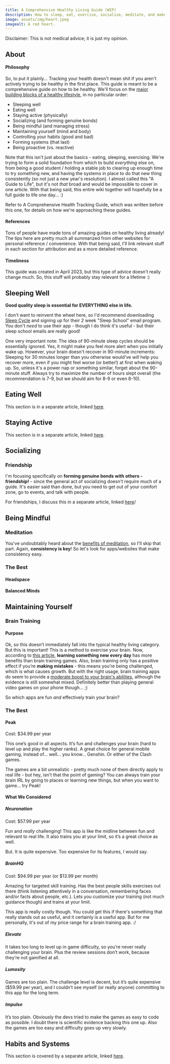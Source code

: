 ```yaml
---
title: A Comprehensive Healthy Living Guide (WIP)
description: How to sleep, eat, exercise, socialize, meditate, and make/break habits.
image: assets/img/heart.jpeg
imagealt: A red heart.
---
```


Disclaimer: This is not medical advice; it is just my opinion.

## About

#### Philosophy

So, to put it plainly... Tracking your health doesn't mean shit if you aren't actively trying to be healthy in the first place. This guide is meant to be a comprehensive guide on how to be healthy. We'll focus on the [major building blocks of a healthy lifestyle](https://www.heart.org/en/healthy-living/healthy-lifestyle), in no particular order:

 - Sleeping well
 - Eating well
 - Staying active (physically)
 - Socializing (and forming genuine bonds)
 - Being mindful (and managing stress)
 - Maintaining yourself (mind and body)
 - Controlling your habits (good and bad)
 - Forming systems (that last)
 - Being proactive (vs. reactive)

Note that this isn't just about the basics - eating, sleeping, exercising. We're trying to form a solid foundation from which to build *everything* else on, from being a good student / holding a stable job to clearing up enough time to try something new, and having the systems in place to do that new thing consistently (so not just a new year's resolution). I almost called this "A Guide to Life", but it's not *that* broad and would be impossible to cover in one article. With that being said, this entire wiki together will hopefully be a full guide to life one day... :)

Refer to A Comprehensive Health Tracking Guide, which was written before this one, for details on how we're approaching these guides.

#### References

Tons of people have made tons of amazing guides on healthy living already! The tips here are pretty much all summarized from other websites for personal reference / convenience. With that being said, I'll link relevant stuff in each section for attribution and as a more detailed reference.

#### Timeliness

This guide was created in April 2023, but this type of advice doesn't really change much. So, this stuff will probably stay relevant for a lifetime :)

## Sleeping Well

**Good quality sleep is essential for EVERYTHING else in life.**

I don't want to reinvent the wheel here, so I'd recommend downloading [Sleep Cycle](https://www.sleepcycle.com/) and signing up for their 2 week "Sleep School" email program. You don't *need* to use their app - though I do think it's useful - but their sleep school emails are really good!

One very important note: The idea of 90-minute sleep cycles should be essentially ignored. Yes, it might make you feel more alert when you initially wake up. However, your brain doesn't recover in 90-minute increments: Sleeping for 30 minutes longer than you otherwise would've *will* help you recover more, even if you might feel worse (or better!) at first when waking up. So, unless it's a power nap or something similar, forget about the 90-minute stuff. Always try to maximize the number of hours slept overall (the recommendation is 7-9, but we should aim for 8-9 or even 8-10).

## Eating Well

This section is in a separate article, linked [here](/2023/04/11/healthy-eating-guide.html).

## Staying Active

This section is in a separate article, linked [here](/2023/04/09/how-to-stay-active.html).

## Socializing

### Friendship

I'm focusing specifically on **forming genuine bonds with others - friendship!** - since the general act of socializing doesn't require much of a guide. It's easier said than done, but you need to get out of your comfort zone, go to events, and talk with people.

For friendships, I discuss this in a separate article, linked [here](/2023/02/05/friends.html)/

## Being Mindful

### Meditation

You've undoubtably heard about the [benefits of meditation](https://www.mayoclinic.org/tests-procedures/meditation/in-depth/meditation/art-20045858), so I'll skip that part. Again, **consistency is key**! So let's look for apps/websites that make consistency easy.

### The Best

#### Headspace

#### Balanced Minds

## Maintaining Yourself

### Brain Training

#### Purpose

Ok, so this doesn’t immediately fall into the typical healthy living category. But this is important! This is a method to exercise your brain. Now, according to [this article](https://www.realsimple.com/health/mind-mood/memory/brain-games-exercises), **learning something new every day** has more benefits than brain training games. Also, brain training only has a positive effect if you’re **making mistakes** - this means you’re being challenged, which is what causes growth. But with the right usage, brain training apps do seem to provide a [moderate boost to your brain's abilities](https://connect.mayoclinic.org/blog/take-charge-healthy-aging/newsfeed-post/qa-do-brain-training-apps-work/), although the evidence is still somewhat mixed. Definitely better than playing general video games on your phone though... ;)

So which apps are fun *and* effectively train your brain?

### The Best

#### Peak

Cost: $34.99 per year

This one’s good in all aspects. It’s fun and challenges your brain (hard to level up and play the higher ranks). A great choice for general mobile gaming, instead of... well... you know... Genshin. Or either of the Clash games.

The games are a bit unrealistic - pretty much none of them directly apply to real life - but hey, isn't that the point of gaming? You can always train your brain IRL by going to places or learning new things, but when you want to game... try Peak!

#### What We Considered

##### Neuronation

Cost: $57.99 per year

Fun and *really* challenging! This app is like the midline between fun and relevant to real life. It also trains you at your limit, so it’s a great choice as well.

But. It is quite expensive. Too expensive for its features, I would say.

##### BrainHQ

Cost: $94.99 per year (or $13.99 per month)

Amazing for targeted skill training. Has the best people skills exercises out there (think listening attentively in a conversation, remembering faces and/or facts about people, etc.). Lets you customize your training (not much guidance though) and trains at your limit.

This app is really costly though. You could get this if there's something that really stands out as useful, and it certainly is a useful app. But for me personally, it's out of my price range for a brain training app. :/

##### Elevate

It takes too long to level up in game difficulty, so you’re never really challenging your brain. Plus the review sessions don’t work, because they’re not gamified at all.

##### Lumosity

Games are too plain. The challenge level is decent, but it’s quite expensive ($59.99 per year), and I couldn’t see myself (or really anyone) committing to this app for the long term.

##### Impulse

It’s too plain. Obviously the devs tried to make the games as easy to code as possible. I doubt there is scientific evidence backing this one up. Also the games are too easy and difficulty goes up very slowly.

## Habits and Systems

This section is covered by a separate article, linked [here](/2024/03/31/atomic-habits-summary.html).
